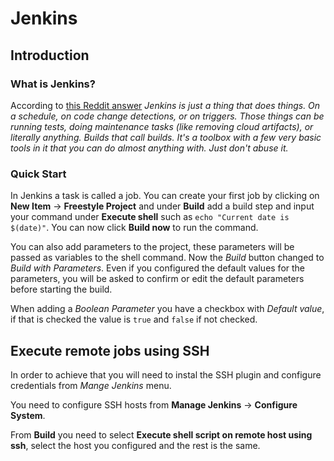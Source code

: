 # Jenkins

## Introduction

### What is Jenkins?

According to [this Reddit answer](https://www.reddit.com/r/devops/comments/3vdemi/comment/cxmxoje/?utm_source=share&utm_medium=web2x&context=3) *Jenkins is just a thing that does things. On a schedule, on code change detections, or on triggers. Those things can be running tests, doing maintenance tasks (like removing cloud artifacts), or literally anything. Builds that call builds. It's a toolbox with a few very basic tools in it that you can do almost anything with. Just don't abuse it.*

### Quick Start

In Jenkins a task is called a job. You can create your first job by clicking on **New Item** &rarr; **Freestyle Project** and under **Build** add a build step and input your command under **Execute shell** such as `echo "Current date is $(date)"`. You can now click **Build now** to run the command.

You can also add parameters to the project, these parameters will be passed as variables to the shell command. Now the *Build* button changed to *Build with Parameters*. Even if you configured the default values for the parameters, you will be asked to confirm or edit the default parameters before starting the build.

When adding a *Boolean Parameter* you have a checkbox with *Default value*, if that is checked the value is `true` and `false` if not checked.

## Execute remote jobs using SSH

In order to achieve that you will need to instal the SSH plugin and configure credentials from *Mange Jenkins* menu.

You need to configure SSH hosts from **Manage Jenkins** &rarr; **Configure System**.

From **Build** you need to select **Execute shell script on remote host using ssh**, select the host you configured and the rest is the same.
